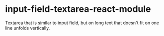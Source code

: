 # input-field-textarea-react-module
Textarea that is similar to input field, but on long text that doesn't fit on one line unfolds vertically.
